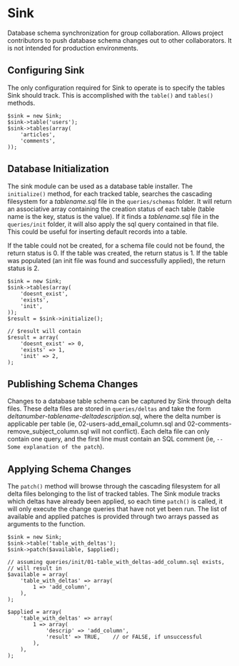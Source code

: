 # Sink

Database schema synchronization for group collaboration.  Allows project contributors to push database schema changes out to other collaborators.  It is not intended for production environments.

## Configuring Sink

The only configuration required for Sink to operate is to specify the tables Sink should track.  This is accomplished with the `table()` and `tables()` methods.

    $sink = new Sink;
    $sink->table('users');
    $sink->tables(array(
        'articles',
        'comments',
    ));

## Database Initialization

The sink module can be used as a database table installer.  The `initialize()` method, for each tracked table, searches the cascading filesystem for a _tablename_.sql file in the `queries/schemas` folder.  It will return an associative array containing the creation status of each table (table name is the key, status is the value).  If it finds a _tablename_.sql file in the `queries/init` folder, it will also apply the sql query contained in that file.  This could be useful for inserting default records into a table.

If the table could not be created, for a schema file could not be found, the return status is 0.  If the table was created, the return status is 1.  If the table was populated (an init file was found and successfully applied), the return status is 2.

    $sink = new Sink;
    $sink->tables(array(
        'doesnt_exist',
        'exists',
        'init',
    ));
    $result = $sink->initialize();

    // $result will contain
    $result = array(
        'doesnt_exist' => 0,
        'exists' => 1,
        'init' => 2,
    );

## Publishing Schema Changes

Changes to a database table schema can be captured by Sink through delta files.  These delta files are stored in `queries/deltas` and take the form _deltanumber_-_tablename_-_deltadescription_.sql, where the delta number is applicable per table (ie, 02-users-add_email_column.sql and 02-comments-remove_subject_column.sql will not conflict).  Each delta file can only contain one query, and the first line must contain an SQL comment (ie, `-- Some explanation of the patch`).

## Applying Schema Changes

The `patch()` method will browse through the cascading filesystem for all delta files belonging to the list of tracked tables.  The Sink module tracks which deltas have already been applied, so each time `patch()` is called, it will only execute the change queries that have not yet been run.  The list of available and applied patches is provided through two arrays passed as arguments to the function.

    $sink = new Sink;
    $sink->table('table_with_deltas');
    $sink->patch($available, $applied);

    // assuming queries/init/01-table_with_deltas-add_column.sql exists,
    // will result in
    $available = array(
        'table_with_deltas' => array(
            1 => 'add_column',
        ),
    );

    $applied = array(
        'table_with_deltas' => array(
            1 => array(
                'descrip' => 'add_column',
                'result' => TRUE,    // or FALSE, if unsuccessful
            ),
        ),
    );


